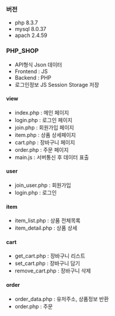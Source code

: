 ### 버전
- php 8.3.7
- mysql 8.0.37
- apach 2.4.59

### PHP_SHOP
- API형식 Json 데이터
- Frontend : JS
- Backend : PHP
- 로그인정보 JS Session Storage 저장

#### view
- index.php : 메인 페이지
- login.php : 로그인 페이지
- join.php : 회원가입 페이지
- item.php : 상품 상세페이지
- cart.php : 장바구니 페이지
- order.php : 주문 페이지
- main.js : 서버통신 후 데이터 표출

#### user
- join_user.php : 회원가입
- login.php : 로그인

#### item
- item_list.php : 상품 전체목록
- item_detail.php : 상품 상세

#### cart
- get_cart.php : 장바구니 리스트
- set_cart.php : 장바구니 담기
- remove_cart.php : 장바구니 삭제

#### order
- order_data.php : 유저주소, 상품정보 반환
- order.php : 주문